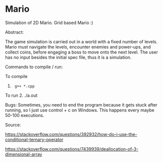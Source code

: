 # Mario
Simulation of 2D Mario. Grid based Mario :)


Abstract:

The game simulation is carried out in a world with a fixed number of levels. Mario
must navigate the levels, encounter enemies and power-ups, and collect coins, before
engaging a boss to move onto the next level. The user has no input besides the initial spec file, thus it is a simulation.

Commands to compile / run:

To compile
1.      g++ *.cpp 
To run
2.      ./a.out



Bugs: Sometimes, you need to end the program because it gets stuck after running, so I just use control + c on Windows. 
This happens every maybe 50-100 executions.


Source: 

https://stackoverflow.com/questions/392932/how-do-i-use-the-conditional-ternary-operator

https://stackoverflow.com/questions/7439939/deallocation-of-3-dimensional-array
